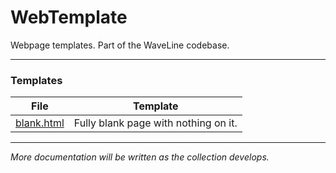 # WebTemplate
Webpage templates. Part of the WaveLine codebase.

---

### Templates
| File | Template |
|:---:|---|
| [blank.html](blank.html) | Fully blank page with nothing on it. |

---

*More documentation will be written as the collection develops.*